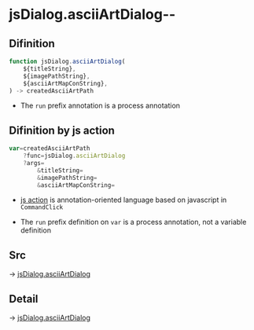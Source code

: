 # jsDialog.asciiArtDialog--

## Difinition

```js.js
function jsDialog.asciiArtDialog(
	${titleString},
	${imagePathString},
	${asciiArtMapConString},
) -> createdAsciiArtPath
```

- The `run` prefix annotation is a process annotation


## Difinition by js action

```js.js
var=createdAsciiArtPath
	?func=jsDialog.asciiArtDialog
	?args=
		&titleString=
		&imagePathString=
		&asciiArtMapConString=
```

- [js action](#) is annotation-oriented language based on javascript in `CommandClick`

- The `run` prefix definition on `var` is a process annotation, not a variable definition

## Src

-> [jsDialog.asciiArtDialog](https://github.com/puutaro/CommandClick/blob/master/app/src/main/java/com/puutaro/commandclick/fragment_lib/terminal_fragment/js_interface/dialog/JsDialog.kt#L298)

## Detail

-> [jsDialog.asciiArtDialog](https://github.com/puutaro/CommandClick/blob/master/md/developer/js_interface/details/dialog/JsDialog/asciiArtDialog.md)
